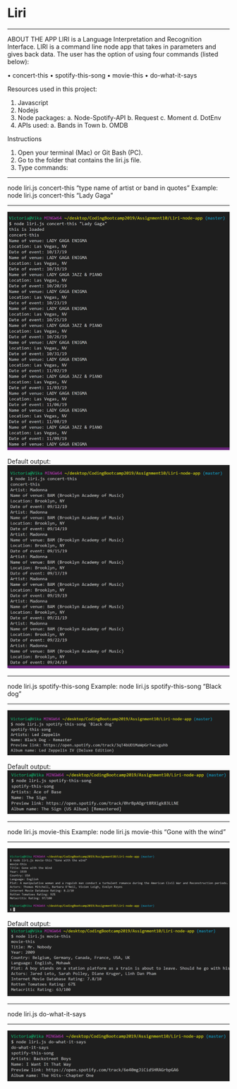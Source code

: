 # Liri
________________________________________
ABOUT THE APP
LIRI is a Language Interpretation and Recognition Interface. LIRI is a command line node app that takes in parameters and gives back data. The user has the option of using four commands (listed below):

•	concert-this
•	spotify-this-song
•	movie-this
•	do-what-it-says

Resources used in this project:
1.	Javascript
2.	Nodejs
3.	Node packages:
a.	Node-Spotify-API
b.	Request
c.	Moment
d.	DotEnv
4.	APIs used:
a.	Bands in Town
b.	OMDB

Instructions
1.	Open your terminal (Mac) or Git Bash (PC).
2.	Go to the folder that contains the liri.js file.
3.	Type commands:
__________________________________________________________________________________________
node liri.js concert-this “type name of artist or band in quotes”
Example: node liri.js concert-this “Lady Gaga”
_________________________________________________________________________________

![image](/pictures/concert-this-example.png)

Default output:
![image](/pictures/concert-this-default.png)
 
_____________________________________________________________________________________

node liri.js spotify-this-song <type name of song in quotes>
Example: node liri.js spotify-this-song “Black dog”
_____________________________________________________________________________________
![image](/pictures/spotify-song-example.png)

 
Default output:
![image](/pictures/spotify-song-default.png)
 _____________________________________________________________________________________	

node liri.js movie-this <type name of movie in quotes>
Example: node liri.js movie-this “Gone with the wind”
_____________________________________________________________________________________
![image](/pictures/movie-this-example.png)
 
Default output:
![image](/pictures/movie-this-default.png)
 
_____________________________________________________________________________________

node liri.js do-what-it-says
_____________________________________________________________________________________
 ![image](/pictures/what-says-example.png)
